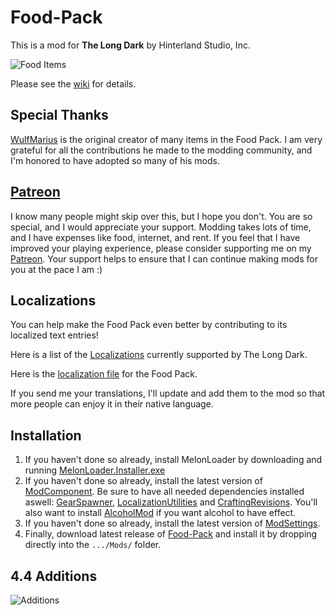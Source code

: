 # Food-Pack


This is a mod for **The Long Dark** by Hinterland Studio, Inc.

![Food Items](Images/showcase-all.png)

Please see the [wiki](https://github.com/ds5678/Food-Pack/wiki) for details.

## Special Thanks

[WulfMarius](https://github.com/WulfMarius) is the original creator of many items in the Food Pack. I am very grateful for all the contributions he made to the modding community, and I'm honored to have adopted so many of his mods.

## [Patreon](https://www.patreon.com/ds5678)

I know many people might skip over this, but I hope you don't. You are so special, and I would appreciate your support. Modding takes lots of time, and I have expenses like food, internet, and rent. If you feel that I have improved your playing experience, please consider supporting me on my [Patreon](https://www.patreon.com/ds5678). Your support helps to ensure that I can continue making mods for you at the pace I am :)

## Localizations

You can help make the Food Pack even better by contributing to its localized text entries!

Here is a list of the [Localizations](https://github.com/ds5678/ModComponent/wiki/Localizations) currently supported by The Long Dark.

Here is the [localization file](https://github.com/ds5678/Food-Pack/blob/master/Unity/Assets/Localization.json) for the Food Pack.

If you send me your translations, I'll update and add them to the mod so that more people can enjoy it in their native language.

## Installation

1. If you haven't done so already, install MelonLoader by downloading and running [MelonLoader.Installer.exe](https://github.com/HerpDerpinstine/MelonLoader/releases/latest/download/MelonLoader.Installer.exe)
2. If you haven't done so already, install the latest version of [ModComponent](https://github.com/ds5678/ModComponent/releases/latest). Be sure to have all needed dependencies installed aswell: [GearSpawner](https://github.com/ds5678/GearSpawner/releases/latest), [LocalizationUtilities](https://github.com/ds5678/LocalizationUtilities/releases/latest) and [CraftingRevisions](https://github.com/ds5678/CraftingRevisions/releases/latest). You'll also want to install [AlcoholMod](https://github.com/ds5678/AlcoholMod/releases/latest) if you want alcohol to have effect.
3. If you haven't done so already, install the latest version of [ModSettings](https://github.com/zeobviouslyfakeacc/ModSettings/releases/latest).
4. Finally, download latest release of [Food-Pack](https://github.com/ds5678/Food-Pack/releases/latest) and install it by dropping directly into the `.../Mods/` folder.

## 4.4 Additions

![Additions](Images/additions.png)
